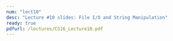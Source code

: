 ```yaml
---
num: "lect10"
desc: "Lecture #10 slides: File I/O and String Manipulation"
ready: true
pdfurl: /lectures/CS16_Lecture10.pdf
---
```

